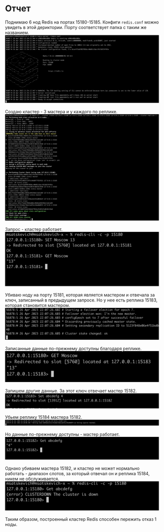 # Отчет
Поднимаю 6 нод Redis на портах 15180-15185. Конфиги `redis.conf` можно увидеть в этой дериктории. Порту соответствует папка с таким же названием.
![Запуск ноды](/task3/cluster/screenshots/start.png)
<br/><br/>
Создаю кластер - 3 мастера и у каждого по реплике.
![Создание кластера](/task3/cluster/screenshots/cluster.png)
<br/><br/>
Запрос - кластер работает.
![Запрос](/task3/cluster/screenshots/request_0.png)
<br/><br/>
Убиваю ноду на порту 15181, которая является мастером и отвечала за ключ, записанный в предыдущем запросе. Но у нее есть реплика 15183, которая становится мастером.
![15183 становится мастером](/task3/cluster/screenshots/fail_15181.png)
<br/><br/>
Записанные данные по-прежнему доступны благодаря реплике.
![Данные доступны](/task3/cluster/screenshots/request_1.png)
<br/><br/>
Запишем другие данные. За этот ключ отвечает мастер 15182.
![Другие данные](/task3/cluster/screenshots/request_2.png)
<br/><br/>
Убьем реплику 15184 мастера 15182.
![15184 недоступна](/task3/cluster/screenshots/fail_15184.png)
<br/><br/>
Но данные по-прежнему доступны - мастер работает.
![Данные доступны](/task3/cluster/screenshots/request_3.png)
<br/><br/>
Однако убиваем мастера 15182, и кластер не может нормально работать - диапазон слотов, за который отвечал он и реплика 15184, никем не обслуживается.
![Кластер упал](/task3/cluster/screenshots/fail_15182_all.png)
<br/><br/>
Таким образом, построенный кластер Redis способен пережить отказ 1 ноды.
